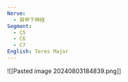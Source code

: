 ```yaml
---
Nerve:
  - 肩甲下神経
Segment:
  - C5
  - C6
  - C7
English: Teres Major
---
```

![[Pasted image 20240803184839.png]]